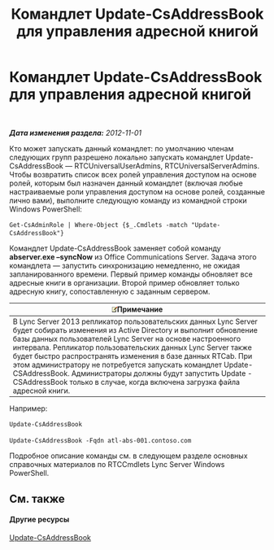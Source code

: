 ﻿---
title: Командлет Update-CsAddressBook для управления адресной книгой
TOCTitle: Командлет Update-CsAddressBook для управления адресной книгой
ms:assetid: 0ffd2ef8-201c-44aa-8c64-1c7b0eaa7d48
ms:mtpsurl: https://technet.microsoft.com/ru-ru/library/Gg429695(v=OCS.15)
ms:contentKeyID: 49308961
ms.date: 05/19/2016
mtps_version: v=OCS.15
ms.translationtype: HT
---

# Командлет Update-CsAddressBook для управления адресной книгой

 

_**Дата изменения раздела:** 2012-11-01_

Кто может запускать данный командлет: по умолчанию членам следующих групп разрешено локально запускать командлет Update-CsAddressBook — RTCUniversalUserAdmins, RTCUniversalServerAdmins. Чтобы возвратить список всех ролей управления доступом на основе ролей, которым был назначен данный командлет (включая любые настраиваемые роли управления доступом на основе ролей, созданные лично вами), выполните следующую команду из командной строки Windows PowerShell:

    Get-CsAdminRole | Where-Object {$_.Cmdlets -match "Update-CsAddressBook"}

Командлет Update-CsAddressBook заменяет собой команду **abserver.exe –syncNow** из Office Communications Server. Задача этого командлета — запустить синхронизацию немедленно, не ожидая запланированного времени. Первый пример команды обновляет все адресные книги в организации. Второй пример обновляет только адресную книгу, сопоставленную с заданным сервером.

<table>
<thead>
<tr class="header">
<th><img src="images/Gg398412.note(OCS.15).gif" title="note" alt="note" />Примечание</th>
</tr>
</thead>
<tbody>
<tr class="odd">
<td>В Lync Server 2013 репликатор пользовательских данных Lync Server будет собирать изменения из Active Directory и выполнит обновление базы данных пользователей Lync Server на основе настроенного интервала. Репликатор пользовательских данных Lync Server также будет быстро распространять изменения в базе данных RTCab. При этом администратору не потребуется запускать командлет Update-CSAddressBook. Администраторы должны будут запустить Update -CSAddressBook только в случае, когда включена загрузка файла адресной книги.</td>
</tr>
</tbody>
</table>


Например:

    Update-CsAddressBook

    Update-CsAddressBook -Fqdn atl-abs-001.contoso.com

Подробное описание команды см. в следующем разделе основных справочных материалов по RTCCmdlets Lync Server Windows PowerShell.

## См. также

#### Другие ресурсы

[Update-CsAddressBook](update-csaddressbook.md)

